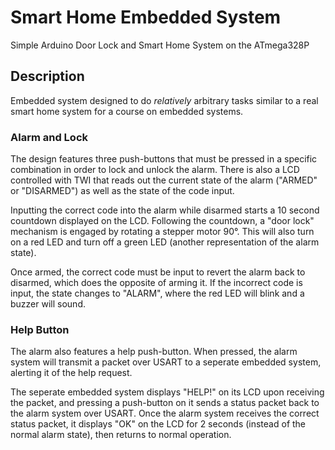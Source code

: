 # Smart Home Embedded System
Simple Arduino Door Lock and Smart Home System on the ATmega328P

## Description
Embedded system designed to do *relatively* arbitrary tasks similar to a real smart home system for a course on embedded systems.

### Alarm and Lock
The design features three push-buttons that must be pressed in a specific combination in order to lock and unlock the alarm. There is also a LCD controlled with TWI that reads out the current state of the alarm ("ARMED" or "DISARMED") as well as the state of the code input.

Inputting the correct code into the alarm while disarmed starts a 10 second countdown displayed on the LCD. Following the countdown, a "door lock" mechanism is engaged by rotating a stepper motor 90°. This will also turn on a red LED and turn off a green LED (another representation of the alarm state).

Once armed, the correct code must be input to revert the alarm back to disarmed, which does the opposite of arming it. If the incorrect code is input, the state changes to "ALARM", where the red LED will blink and a buzzer will sound.

### Help Button
The alarm also features a help push-button. When pressed, the alarm system will transmit a packet over USART to a seperate embedded system, alerting it of the help request. 

The seperate embedded system displays "HELP!" on its LCD upon receiving the packet, and pressing a push-button on it sends a status packet back to the alarm system over USART. Once the alarm system receives the correct status packet, it displays "OK" on the LCD for 2 seconds (instead of the normal alarm state), then returns to normal operation.
